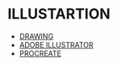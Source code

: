 # ILLUSTARTION

- [DRAWING](../../../LEVEL-4/ART-%26-DESIGN/ART/ILLUSTRATION/DRAWING.md)
- [ADOBE ILLUSTRATOR](../../../LEVEL-4/ART-%26-DESIGN/ART/ILLUSTRATION/ADOBE-ILLUSTRATOR.md)
- [PROCREATE](../../../LEVEL-4/ART-%26-DESIGN/ART/ILLUSTRATION/PROCREATE.md)